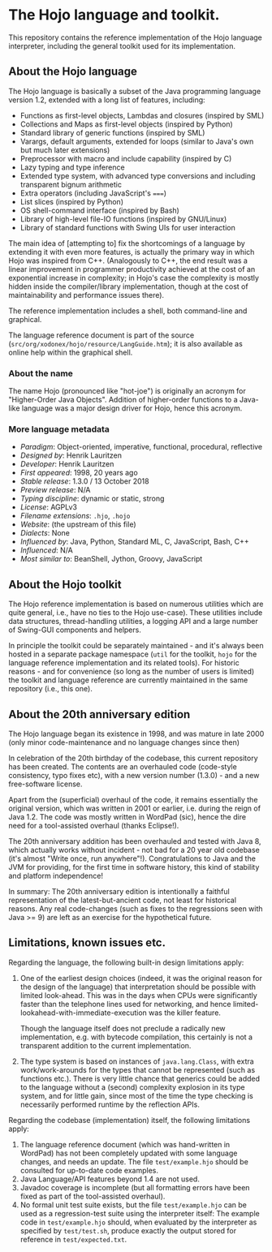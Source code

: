 # The Hojo language and toolkit.

This repository contains the reference implementation of the Hojo language
interpreter, including the general toolkit used for its implementation.

## About the Hojo language

The Hojo language is basically a subset of the Java programming language
version 1.2, extended with a long list of features, including:

  * Functions as first-level objects, Lambdas and closures (inspired by SML)
  * Collections and Maps as first-level objects (inspired by Python)
  * Standard library of generic functions (inspired by SML)
  * Varargs, default arguments, extended for loops
    (similar to Java's own but much later extensions)
  * Preprocessor with macro and include capability (inspired by C)
  * Lazy typing and type inference
  * Extended type system, with advanced type conversions and including
    transparent bignum arithmetic
  * Extra operators (including JavaScript's `===`)
  * List slices (inspired by Python)
  * OS shell-command interface (inspired by Bash)
  * Library of high-level file-IO functions (inspired by GNU/Linux)
  * Library of standard functions with Swing UIs for user interaction

The main idea of [attempting to] fix the shortcomings of a language by
extending it with even more features, is actually the primary way in which
Hojo was inspired from C++.
(Analogously to C++, the end result was a linear improvement in programmer
productivity achieved at the cost of an exponential increase in complexity;
in Hojo's case the complexity is mostly hidden inside the compiler/library
implementation, though at the cost of maintainability and performance
issues there).

The reference implementation includes a shell, both command-line and
graphical.

The language reference document is part of the source
(`src/org/xodonex/hojo/resource/LangGuide.htm`);
it is also available as online help within the graphical shell.


### About the name
The name Hojo (pronounced like "hot-joe") is originally an acronym for
"Higher-Order Java Objects". Addition of higher-order functions to a
Java-like language was a major design driver for Hojo, hence this acronym.


### More language metadata

  * _Paradigm_: Object-oriented, imperative, functional, procedural, reflective
  * _Designed by_: Henrik Lauritzen
  * _Developer_: Henrik Lauritzen
  * _First appeared_: 1998, 20 years ago
  * _Stable release_: 1.3.0 / 13 October 2018
  * _Preview release_: N/A
  * _Typing discipline_: dynamic or static, strong
  * _License_: AGPLv3
  * _Filename extensions_: `.hjo`, `.hojo`
  * _Website_: (the upstream of this file)
  * _Dialects_: None
  * _Influenced by_: Java, Python, Standard ML, C, JavaScript, Bash, C++
  * _Influenced_: N/A
  * _Most similar to_: BeanShell, Jython, Groovy, JavaScript


## About the Hojo toolkit
The Hojo reference implementation is based on numerous utilities which
are quite general, i.e., have no ties to the Hojo use-case).
These utilities include data structures, thread-handling utilities,
a logging API and a large number of Swing-GUI components and helpers.

In principle the toolkit could be separately maintained - and it's
always been hosted in a separate package namespace
(`util` for the toolkit, `hojo` for the language reference implementation
and its related tools).
For historic reasons - and for convenience (so long as the number of
users is limited) the toolkit and language reference are currently
maintained in the same repository (i.e., this one).


## About the 20th anniversary edition
The Hojo language began its existence in 1998, and was mature in
late 2000 (only minor code-maintenance and no language changes since then)


In celebration of the 20th birthday of the codebase, this current
repository has been created. The contents are an overhauled
code (code-style consistency, typo fixes etc),
with a new version number (1.3.0) - and a new free-software license.

Apart from the (superficial) overhaul of the code, it remains essentially
the original version, which was written in 2001 or earlier, i.e.
during the reign of Java 1.2.
The code was mostly written in WordPad (sic), hence the dire need for
a tool-assisted overhaul (thanks Eclipse!).

The 20th anniversary addition has been overhauled and tested with
Java 8, which actually works without incident - not bad for a 20
year old codebase (it's almost "Write once, run anywhere"!).
Congratulations to Java and the JVM for providing, for the first time
in software history, this kind of stability and platform independence!

In summary: The 20th anniversary edition is intentionally a faithful
representation of the latest-but-ancient code, not least for historical
reasons.
Any real code-changes (such as fixes to the regressions seen with Java >= 9)
are left as an exercise for the hypothetical future.


## Limitations, known issues etc.

Regarding the language, the following built-in design limitations apply:

  1. One of the earliest design choices (indeed, it was the original reason
     for the design of the language) that interpretation should be possible
     with limited look-ahead. This was in the days when CPUs were
     significantly faster than the telephone lines used for networking,
     and hence limited-lookahead-with-immediate-execution was the killer
     feature.

     Though the language itself does not preclude a radically new
     implementation, e.g. with bytecode compilation, this certainly is
     not a transparent addition to the current implementation.

  2. The type system is based on instances of `java.lang.Class`,
     with extra work/work-arounds for the types that cannot be represented
     (such as functions etc.).
     There is very little chance that generics could be added to the language
     without a (second) complexity explosion in its type system, and
     for little gain, since most of the time the type checking is necessarily
     performed runtime by the reflection APIs.

Regarding the codebase (implementation) itself, the following limitations
apply:

  1. The language reference document (which was hand-written in WordPad)
     has not been completely updated with some language changes, and
     needs an update.
     The file `test/example.hjo` should be consulted for up-to-date
     code examples.
  2. Java Language/API features beyond 1.4 are not used.
  3. Javadoc coverage is incomplete (but all formatting errors have been fixed
     as part of the tool-assisted overhaul).
  4. No formal unit test suite exists, but the file `test/example.hjo`
     can be used as a regression-test suite using the interpreter itself:
     The example code in `test/example.hjo` should, when evaluated by the
     interpreter as specified by `test/test.sh`, produce exactly
     the output stored for reference in `test/expected.txt`.
